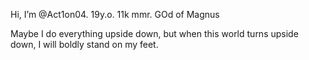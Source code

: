 Hi, I’m @Act1on04. 19y.o. 11k mmr. GOd of Magnus

Maybe I do everything upside down, but when this world turns upside down, I will boldly stand on my feet.

<!---
Act1on04/Act1on04 is a ✨ special ✨ repository because its `README.md` (this file) appears on your GitHub profile.
You can click the Preview link to take a look at your changes.
--->
